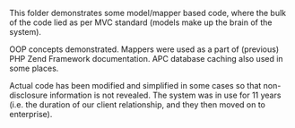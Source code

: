 This folder demonstrates some model/mapper based code, where the bulk of the code lied as per MVC standard (models make up the brain of the system).

OOP concepts demonstrated. Mappers were used as a part of (previous) PHP Zend Framework documentation. APC database caching also used in some places.

Actual code has been modified and simplified in some cases so that non-disclosure information is not revealed. The system was in use for 11 years (i.e. the duration of our client relationship, and they then moved on to enterprise).
